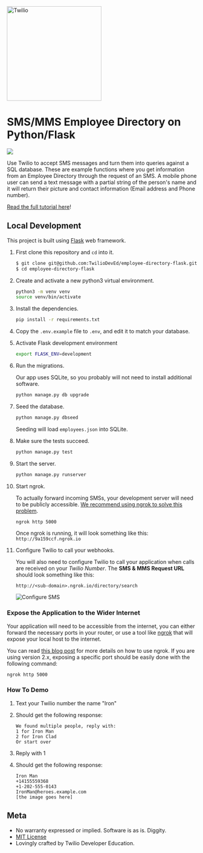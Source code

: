 <a href="https://www.twilio.com">
  <img src="https://static0.twilio.com/marketing/bundles/marketing/img/logos/wordmark-red.svg" alt="Twilio" width="250" />
</a>

# SMS/MMS Employee Directory on Python/Flask

![](https://github.com/TwilioDevEd/employee-directory-flask/workflows/Flask/badge.svg)

Use Twilio to accept SMS messages and turn them into queries against a SQL database. These are example functions where you get information from an Employee Directory through the request of an SMS. A mobile phone user can send a text message with a partial string of the person's name and it will return their picture and contact information (Email address and Phone number).

[Read the full tutorial here](https://www.twilio.com/docs/tutorials/walkthrough/employee-directory/python/flask)!

## Local Development

This project is built using [Flask](http://flask.pocoo.org/) web framework.

1. First clone this repository and `cd` into it.

   ```bash
   $ git clone git@github.com:TwilioDevEd/employee-directory-flask.git
   $ cd employee-directory-flask
   ```

1. Create and activate a new python3 virtual environment.

   ```bash
   python3 -m venv venv
   source venv/bin/activate
   ```

1. Install the dependencies.

   ```bash
   pip install -r requirements.txt
   ```

1. Copy the `.env.example` file to `.env`, and edit it to match your database.

1. Activate Flask development environment
   
   ```bash
   export FLASK_ENV=development
   ```

1. Run the migrations.

   Our app uses SQLite, so you probably will not need to install additional software.

   ```bash
   python manage.py db upgrade
   ```

1. Seed the database.

   ```bash
   python manage.py dbseed
   ```

   Seeding will load `employees.json` into SQLite.

1. Make sure the tests succeed.

    ```bash
    python manage.py test
    ```

1. Start the server.

    ```bash
    python manage.py runserver
    ```

1. Start ngrok.

   To actually forward incoming SMSs, your development server will need to be publicly accessible.
   [We recommend using ngrok to solve this problem](https://www.twilio.com/blog/2015/09/6-awesome-reasons-to-use-ngrok-when-testing-webhooks.html).


   ```bash
   ngrok http 5000
   ```
   Once ngrok is running, it will look something like this: `http://9a159ccf.ngrok.io`

1. Configure Twilio to call your webhooks.

   You will also need to configure Twilio to call your application when calls are received
   on your _Twilio Number_. The **SMS & MMS Request URL** should look something like this:

   ```
   http://<sub-domain>.ngrok.io/directory/search
   ```

   ![Configure SMS](http://howtodocs.s3.amazonaws.com/twilio-number-config-all-med.gif)


### Expose the Application to the Wider Internet

Your application will need to be accessible from the internet, you can either
forward the necessary ports in your router, or use a tool like
[ngrok](https://ngrok.com/) that will expose your local host to the internet.

You can read [this blog post](https://www.twilio.com/blog/2015/09/6-awesome-reasons-to-use-ngrok-when-testing-webhooks.html)
for more details on how to use ngrok. If you are using version 2.x, exposing
a specific port should be easily done with the following command:

```bash
ngrok http 5000
```

### How To Demo

1. Text your Twilio number the name "Iron"

1. Should get the following response:

   ```
   We found multiple people, reply with:
   1 for Iron Man
   2 for Iron Clad
   Or start over
   ```
1. Reply with 1

1. Should get the following response:

   ```
   Iron Man
   +14155559368
   +1-202-555-0143
   IronMan@heroes.example.com
   [the image goes here]
   ```


## Meta

* No warranty expressed or implied. Software is as is. Diggity.
* [MIT License](LICENSE)
* Lovingly crafted by Twilio Developer Education.

